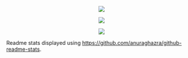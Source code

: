 <p align="center">
  <img src="https://github-readme-stats.vercel.app/api?username=HarshKhandeparkar&show_icons=true&theme=dark" />
</p>

<p align="center">
  <img align="center" src="https://github-readme-stats.vercel.app/api/top-langs/?username=HarshKhandeparkar&layout=compact&theme=dark" />
</p>

<p align="center">
  <img align="center" src="https://gpvc.arturio.dev/harshkhandeparkar" />
</p>

Readme stats displayed using https://github.com/anuraghazra/github-readme-stats.
